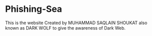 # Phishing-Sea
This is the website Created by MUHAMMAD SAQLAIN SHOUKAT also known as DARK WOLF to give the awareness of Dark Web. 
